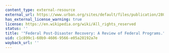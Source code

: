 ```yaml
---
content_type: external-resource
external_url: https://www.urban.org/sites/default/files/publication/28091/1001384-Federal-Post-Disaster-Recovery-A-Review-of-Federal-Programs.PDF
has_external_license_warning: true
license: https://en.wikipedia.org/wiki/All_rights_reserved
status: ''
title: '"Federal Post-Disaster Recovery: A Review of Federal Programs." (PDF)'
uid: c1c899c1-60b9-4606-9566-e05a28192a7e
wayback_url: ''
---
```

